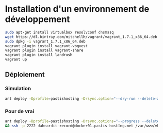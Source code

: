 # Installation d'un environnement de développement

```bash
sudo apt-get install virtualbox resolvconf dnsmasq
wget https://dl.bintray.com/mitchellh/vagrant/vagrant_1.7.1_x86_64.deb
sudo dpkg -i vagrant_1.7.1_x86_64.deb
vagrant plugin install vagrant-vbguest
vagrant plugin install vagrant-share
vagrant plugin install landrush
vagrant up
```

## Déploiement

### Simulation

```bash
ant deploy -Dprofile=pastishosting -Drsync.option="--dry-run --delete-after"
```

### Pour de vrai

```bash
ant deploy -Dprofile=pastishosting -Drsync.options="--progress --delete-after" && ssh -p 2222 daheardit-record@docker01.pastis-hostîng.net \
&& ssh -p 2222 daheardit-record@docker01.pastis-hostîng.net /var/www/vhosts/daheardit-records.net/httpdocs/src/symfony cc
```
